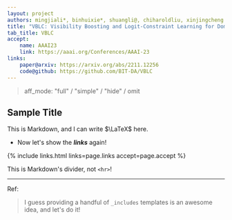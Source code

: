 ```yaml
---
layout: project
authors: mingjiali*, binhuixie*, shuangli@, chiharoldliu, xinjingcheng
title: "VBLC: Visibility Boosting and Logit-Constraint Learning for Domain Adaptive Semantic Segmentation under Adverse Conditions"
tab_title: VBLC
accept:
    name: AAAI23
    link: https://aaai.org/Conferences/AAAI-23
links:
    paper@arxiv: https://arxiv.org/abs/2211.12256
    code@github: https://github.com/BIT-DA/VBLC
---
```

> aff_mode: "full" / "simple" / "hide" / omit

## Sample Title
This is Markdown, and I can write $\LaTeX$ here.

- Now let's show the ***links*** again!

{% include links.html links=page.links accept=page.accept %}

This is Markdown's divider, not `<hr>`!

---

Ref:
> I guess providing a handful of `_includes` templates is an awesome idea, and let's do it!